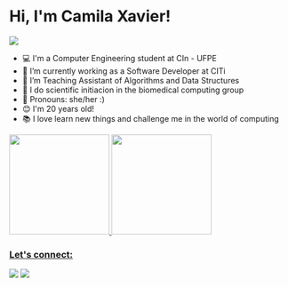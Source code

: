 # Hi, I'm Camila Xavier!
<img src="https://i.pinimg.com/originals/66/71/1c/66711cf0ea718aa38781a735bbd6e4d0.gif"/>

- 💻 I'm a Computer Engineering student at CIn - UFPE 
- 💚 I’m currently working as a Software Developer at CITi
- 👥 I’m Teaching Assistant of Algorithms and Data Structures
- 🔬 I do scientific initiacion in the biomedical computing group
- 💬 Pronouns: she/her :)
- 😊 I'm 20 years old!
- 📚 I love learn new things and challenge me in the world of computing 

<div align="left">
  <a href="https://github.com/rafaballerini">
  <img height="180em" src="https://github-readme-stats.vercel.app/api?username=cxmedeiros&show_icons=true&theme=buefy&include_all_commits=false&count_private=true"/>
  <img height="180em" src="https://github-readme-stats.vercel.app/api/top-langs/?username=cxmedeiros&layout=compact&langs_count=7&theme=buefy"/>
</div>
  
  ### Let's connect:

  <a href="https://www.linkedin.com/in/camila-medeiros-98571a226/" target="blank_"><img src="https://img.shields.io/badge/LinkedIn-0077B5?style=for-the-badge&logo=linkedin&logoColor=white"/></a>
   <a href="https://www.instagram.com/camilaxmedeiros/" target="blank_"><img src="https://img.shields.io/badge/Instagram-E4405F?style=for-the-badge&logo=instagram&logoColor=white"/></a>
<div style="display: inline_block; justify-content: center;"><br>

